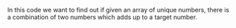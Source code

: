 In this code we want to find out if given an array of unique numbers, there is a combination of two numbers which adds up to a target number.
